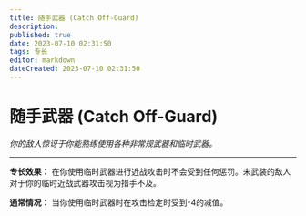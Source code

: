 ```yaml
---
title: 随手武器 (Catch Off-Guard)
description: 
published: true
date: 2023-07-10 02:31:50
tags: 专长
editor: markdown
dateCreated: 2023-07-10 02:31:50
---
```


# 随手武器 (Catch Off-Guard)

_你的敌人惊讶于你能熟练使用各种非常规武器和临时武器。_

* * *

**专长效果：** 在你使用临时武器进行近战攻击时不会受到任何惩罚。未武装的敌人对于你的临时近战武器攻击视为措手不及。

**通常情况：** 当你使用临时武器时在攻击检定时受到-4的减值。

